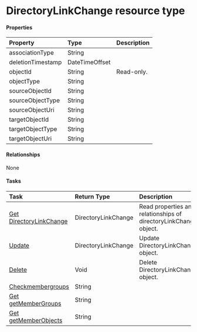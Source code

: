 # DirectoryLinkChange resource type



#### Properties
| Property	   | Type	|Description|
|:---------------|:--------|:----------|
|associationType|String||
|deletionTimestamp|DateTimeOffset||
|objectId|String| Read-only.|
|objectType|String||
|sourceObjectId|String||
|sourceObjectType|String||
|sourceObjectUri|String||
|targetObjectId|String||
|targetObjectType|String||
|targetObjectUri|String||

#### Relationships
None


#### Tasks

| Task		   | Return Type	|Description|
|:---------------|:--------|:----------|
|[Get DirectoryLinkChange](../api/directorylinkchange_get.md) | DirectoryLinkChange |Read properties and relationships of directoryLinkChange object.|
|[Update](../api/directorylinkchange_update.md) | DirectoryLinkChange	|Update DirectoryLinkChange object. |
|[Delete](../api/directorylinkchange_delete.md) | Void	|Delete DirectoryLinkChange object. |
|[Checkmembergroups](../api/directorylinkchange_checkmembergroups.md)|String||
|[Get getMemberGroups](../api/directorylinkchange_getmembergroups.md)|String||
|[Get getMemberObjects](../api/directorylinkchange_getmemberobjects.md)|String||
